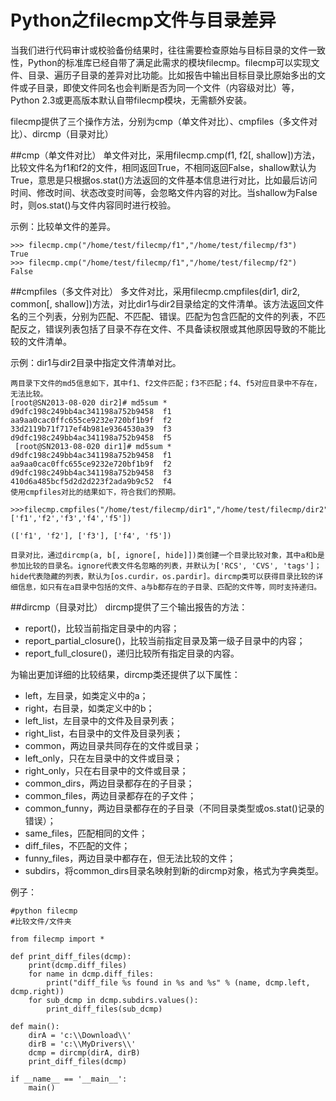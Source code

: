 # Python之filecmp文件与目录差异

当我们进行代码审计或校验备份结果时，往往需要检查原始与目标目录的文件一致性，Python的标准库已经自带了满足此需求的模块filecmp。filecmp可以实现文件、目录、遍历子目录的差异对比功能。比如报告中输出目标目录比原始多出的文件或子目录，即使文件同名也会判断是否为同一个文件（内容级对比）等，Python 2.3或更高版本默认自带filecmp模块，无需额外安装。

filecmp提供了三个操作方法，分别为cmp（单文件对比）、cmpfiles（多文件对比）、dircmp（目录对比）

##cmp（单文件对比）
单文件对比，采用filecmp.cmp(f1, f2[, shallow])方法，比较文件名为f1和f2的文件，相同返回True，不相同返回False，shallow默认为True，意思是只根据os.stat()方法返回的文件基本信息进行对比，比如最后访问时间、修改时间、状态改变时间等，会忽略文件内容的对比。当shallow为False时，则os.stat()与文件内容同时进行校验。

示例：比较单文件的差异。

```
>>> filecmp.cmp("/home/test/filecmp/f1","/home/test/filecmp/f3")
True
>>> filecmp.cmp("/home/test/filecmp/f1","/home/test/filecmp/f2")
False

```
##cmpfiles（多文件对比）
多文件对比，采用filecmp.cmpfiles(dir1, dir2, common[, shallow])方法，对比dir1与dir2目录给定的文件清单。该方法返回文件名的三个列表，分别为匹配、不匹配、错误。匹配为包含匹配的文件的列表，不匹配反之，错误列表包括了目录不存在文件、不具备读权限或其他原因导致的不能比较的文件清单。

示例：dir1与dir2目录中指定文件清单对比。

```
两目录下文件的md5信息如下，其中f1、f2文件匹配；f3不匹配；f4、f5对应目录中不存在，无法比较。
[root@SN2013-08-020 dir2]# md5sum *        
d9dfc198c249bb4ac341198a752b9458  f1
aa9aa0cac0ffc655ce9232e720bf1b9f  f2
33d2119b71f717ef4b981e9364530a39  f3
d9dfc198c249bb4ac341198a752b9458  f5
 [root@SN2013-08-020 dir1]# md5sum *  
d9dfc198c249bb4ac341198a752b9458  f1
aa9aa0cac0ffc655ce9232e720bf1b9f  f2
d9dfc198c249bb4ac341198a752b9458  f3
410d6a485bcf5d2d2d223f2ada9b9c52  f4
使用cmpfiles对比的结果如下，符合我们的预期。

>>>filecmp.cmpfiles("/home/test/filecmp/dir1","/home/test/filecmp/dir2",['f1','f2','f3','f4','f5'])

(['f1', 'f2'], ['f3'], ['f4', 'f5'])

目录对比，通过dircmp(a, b[, ignore[, hide]])类创建一个目录比较对象，其中a和b是参加比较的目录名。ignore代表文件名忽略的列表，并默认为['RCS', 'CVS', 'tags']；hide代表隐藏的列表，默认为[os.curdir，os.pardir]。dircmp类可以获得目录比较的详细信息，如只有在a目录中包括的文件、a与b都存在的子目录、匹配的文件等，同时支持递归。
```

##dircmp（目录对比）
dircmp提供了三个输出报告的方法：

* report()，比较当前指定目录中的内容；
* report_partial_closure()，比较当前指定目录及第一级子目录中的内容；
* report_full_closure()，递归比较所有指定目录的内容。

为输出更加详细的比较结果，dircmp类还提供了以下属性：

* left，左目录，如类定义中的a；
* right，右目录，如类定义中的b；
* left_list，左目录中的文件及目录列表；
* right_list，右目录中的文件及目录列表；
* common，两边目录共同存在的文件或目录；
* left_only，只在左目录中的文件或目录；
* right_only，只在右目录中的文件或目录；
* common_dirs，两边目录都存在的子目录；
* common_files，两边目录都存在的子文件；
* common_funny，两边目录都存在的子目录（不同目录类型或os.stat()记录的错误）；
* same_files，匹配相同的文件；
* diff_files，不匹配的文件；
* funny_files，两边目录中都存在，但无法比较的文件；
* subdirs，将common_dirs目录名映射到新的dircmp对象，格式为字典类型。


例子：

```
#python filecmp
#比较文件/文件夹

from filecmp import *

def print_diff_files(dcmp):
    print(dcmp.diff_files)
    for name in dcmp.diff_files:
        print("diff_file %s found in %s and %s" % (name, dcmp.left, dcmp.right))
    for sub_dcmp in dcmp.subdirs.values():
        print_diff_files(sub_dcmp)

def main():
    dirA = 'c:\\Download\\'
    dirB = 'c:\\MyDrivers\\'
    dcmp = dircmp(dirA, dirB)
    print_diff_files(dcmp)

if __name__ == '__main__':
    main()
    
```